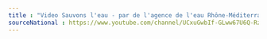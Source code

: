 ```yaml
---
title : "Video Sauvons l'eau - par de l'agence de l'eau Rhône-Méditerranée-Corse"
sourceNational : https://www.youtube.com/channel/UCxuGwbIf-GLww67U6Q-Rz5w
---
```

